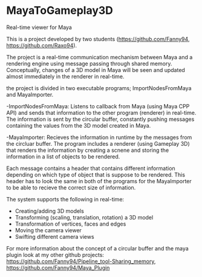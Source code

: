 # MayaToGameplay3D
Real-time viewer for Maya

This is a project developed by two students (https://github.com/Fanny94, https://github.com/Raxo94). 

The project is a real-time communication mechanism between Maya and a rendering engine using message passing through
shared memory. Conceptually, changes of a 3D model in Maya will be seen and updated almost immediately in the renderer in real-time.

the project is divided in two executable programs; ImportNodesFromMaya and MayaImporter.

   -ImportNodesFromMaya: Listens to callback from Maya (using Maya CPP API) and sends that information to the other program (renderer) in real-time. The information is sent by the circular buffer, constantly pushing messages containing the values from the 3D model created in Maya.

   -MayaImporter: Recieves the information in runtime by the messages from the circluar buffer. The program includes a renderer (using Gameplay 3D) that renders the information by creating a scnene and storing the information in a list of objects to be rendered. 

Each message contains a header that contains different information depending on which type of object that is suppose to be rendered. This header has to look the same in both of the programs for the MayaImporter to be able to recieve the correct size of information.

The system supports the following in real-time: 
- Creating/adding 3D models 
- Transforming (scaling, translation, rotation) a 3D model
- Transformation of vertices, faces and edges
- Moving the camera viewer
- Swifting different camera views 

For more information about the concept of a circular buffer and the maya plugin look at my other github projects: https://github.com/Fanny94/Pipeline_tool-Sharing_memory, https://github.com/Fanny94/Maya_Plugin 
